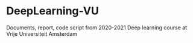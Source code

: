 # DeepLearning-VU
Documents, report, code script from 2020-2021 Deep learning course at Vrije Universiteit Amsterdam
